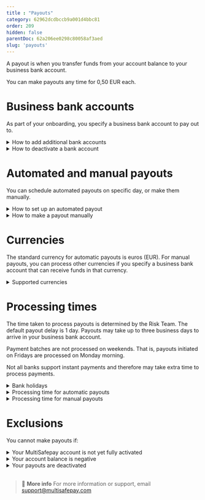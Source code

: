 ```yaml
---
title : "Payouts"
category: 62962dcdbccb9a001d4bbc81
order: 209
hidden: false
parentDoc: 62a206ee0298c80058af3aed
slug: 'payouts'
---
```

A payout is when you transfer funds from your account balance to your business bank account.

You can make payouts any time for 0,50 EUR each.

# Business bank accounts
As part of your onboarding, you specify a business bank account to pay out to. 

<details id="how-to-add-additional-bank-accounts">
<summary>How to add additional bank accounts</summary>
<br>

To add additional bank accounts to your account (once fully onboarded), follow these steps:

1. Sign in to your [MultiSafepay dashboard](https://merchant.multisafepay.com). 
2. Go to **Finance** > **Bank accounts**.
3. Click **Add new bank account**.
4. Fill in the:
    - **Account holder name**
    - **IBAN**
5. From the **Currency** list, select the currency of the bank account.
6. Click **Save**.
7. To verify the account, on the **Business bank account** page either:
    - Make a payment of 1 EUR from the business bank account via iDEAL or Bank Transfer to your account balance, **or**
    - Upload a copy of a bank statement. Select the file, and then click **Upload**.
    **Note:** The company name on the bank statement must exactly match one of the trade names on your Chamber of Commerce extract.

MultiSafepay verifies the bank account within 5 business days. We **only** accept business bank accounts (no private bank accounts) that are registered to your official company name. 

</details>

<details id="how-to-deactivate-a-bank-account">
<summary>How to deactivate a bank account</summary>
<br>

To deactivate a business bank account, email your request and account ID to <risk@multisafepay.com>

</details>

# Automated and manual payouts

You can schedule automated payouts on specific day, or make them manually. 

<details id="how-to-set-up-an-automated-payout">
<summary>How to set up an automated payout</summary> 
<br>

1. Sign in to your [MultiSafepay dashboard](https://merchant.multisafepay.com). 
2. Go to **Finance** > **Payouts**.
3. Under **Automatic withdrawals**, click **+ Add**.
4. In the **Automatic withdrawals** window:
    - Under **Select days**, select a specific day of the week, or the end of the month. 
    - From the **Select currency** list, select the currency. 
    - If you want to schedule withdrawals only when your balance exceeds a specified amount, in the **Withdraw when balance exceeds** fields, enter the amount. 
    - If you want to specify a minimum amount to retain in your balance, in the **Reserve amount** fields, enter an amount.
    - From the **Select the account number** list, select the business bank account number you want to transfer the withdrawal to.
5. Click **Schedule payments**.

**Note:** To schedule payouts for different currencies, you must have a account balance and an active business bank account for each currency.

<img class="-radius max-width medium-img" src="https://raw.githubusercontent.com/MultiSafepay/docs/master/static/img/Screenshot-Automatic-Withdrawals.png" alt="Screenshot of an automatic withdrawal in the MultiSafepay dashboard" >

</details>

<details id="how-to-make-a-payout-manually">
<summary>How to make a payout manually</summary>
<br>

1. Sign in to your [MultiSafepay dashboard](https://merchant.multisafepay.com).
2. Go to **Finance** > **Payouts**.
3. Under **Withdraw funds**:  
    - Select the currency.
    - Enter an amount.
    - Click **Withdraw funds**.
4. Check the details of the payout, and then click **Submit**.
5. From the **Select bank account** list, select the business bank account number you want to transfer the withdrawal to. 
6. Click **Continue**.

</details>

# Currencies
The standard currency for automatic payouts is euros (EUR). For manual payouts, you can process other currencies if you specify a business bank account that can receive funds in that currency.

<details id="supported-currencies">
<summary>Supported currencies</summary>
<br>

You can make payouts in: 

- AUD (Australian dollar)
- CAD (Canadian dollar)
- CHF (Swiss franc)
- DKK (Danish krone)
- GBP (Pound Sterling)
- HKD (Hong Kong dollar)
- NOK (Norwegian krone)
- PLN (Polish złoty)
- SEK (Swedish krona)
- USD (United States dollar)

</details>

# Processing times 
The time taken to process payouts is determined by the Risk Team. The default payout delay is 1 day. 
Payouts may take up to three business days to arrive in your business bank account.

Payment batches are not processed on weekends. That is, payouts initiated on Fridays are processed on Monday morning.

Not all banks support instant payments and therefore may take extra time to process payments.

<details id="bank-holidays">
<summary>Bank holidays</summary>
<br>

On some bank holidays, banks don't process outgoing payments. 

MultiSafepay pays out every business day of the year, but **not** on bank holidays. Delayed payouts are made the next business day. 

Check the dates of local bank holidays. They may change each year.

</details>

<details id="processing-time-for-automatic-payouts">
<summary>Processing time for automatic payouts</summary>
<br>

Assuming default settings, if you schedule a payout on Monday, the payout batch includes all payments up to 23:59&nbsp;hours on the Monday night. The payout batch is sent to MultiSafepay's bank on Tuesday morning. Our bank processes the batch and transfers the pay out to your business bank account. You should receive the payout on Tuesday afternoon.

</details>

<details id="processing-time-for-manual-payouts">
<summary>Processing time for manual payouts</summary>
<br>

The status of the pay out is **Reserved** for 24 hours before it is added to our bank’s payout batch in the morning. Then, the payout is transferred to your business bank account. Manual payouts usually take longer to process than automatic ones.

</details>

# Exclusions

You cannot make payouts if:

<details id="your-multisafepay-account-is-not-yet-fully-activated">
<summary>Your MultiSafepay account is not yet fully activated</summary>
<br>

You can process payments immediately after creating a MultiSafepay test account and adding your website. But MultiSafepay holds your funds in your account balance until your account is fully activated.

To check if your account is fully activated, follow these steps:

1. Sign in to your [MultiSafepay dashboard](https://merchant.multisafepay.com).
2. Go to **Finance** > **Payouts**.
3. If your account is not fully activated, a red bar appears at the top of the screen with a link to the page where you can upload the documents required to approve your account.

The Risk Team then checks and approves your account details and the information on your website. Once approved, we will send you an email that your account is fully activated. 

</details>

<details id="your-account-balance-is-negative">
<summary>Your account balance is negative</summary>
<br>

If your account balance is negative (e.g. due to refunds, chargebacks, or fees), payouts are paused until enough funds are available. 

Always set a "reserved balance" in your payout settings to prevent payout and/or refund delays.
</details>

<details id="your-payouts-are-deactivated">
<summary>Your payouts are deactivated</summary>
<br>

To check why we have deactivated payouts for your account, email <risk@multisafepay.com>
</details>
<br>

> 📘 **More info**
> For more information or support, email <support@multisafepay.com>
